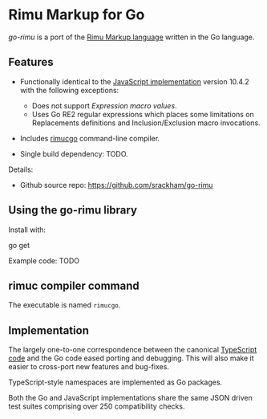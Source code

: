 # Rimu Markup for Go

_go-rimu_ is a port of the [Rimu Markup
language](http://rimumarkup.org) written in the Go language.


## Features

- Functionally identical to the [JavaScript
  implementation](https://github.com/srackham/rimu) version
  10.4.2 with the following exceptions:

  * Does not support _Expression macro values_.
  * Uses Go RE2 regular expressions which places some limitations
    on Replacements definitions and Inclusion/Exclusion macro invocations.

- Includes
  [rimucgo](http://rimumarkup.org/reference.html#rimuc-command)
  command-line compiler.
- Single build dependency: TODO.

Details:

- Github source repo: https://github.com/srackham/go-rimu


## Using the go-rimu library
Install with:

  go get

Example code: TODO


## rimuc compiler command
The executable is named `rimucgo`.


## Implementation
The largely one-to-one correspondence between the canonical
[TypeScript code](https://github.com/srackham/rimu) and the Go
code eased porting and debugging.  This will also make it easier to
cross-port new features and bug-fixes.

TypeScript-style namespaces are implemented as Go packages.

Both the Go and JavaScript implementations share the same JSON
driven test suites comprising over 250 compatibility checks.

